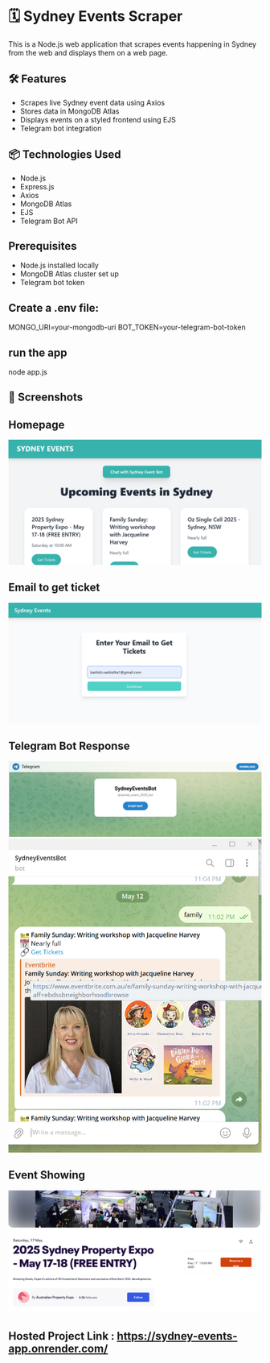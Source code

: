 # 🗓️ Sydney Events Scraper

This is a Node.js web application that scrapes events happening in Sydney from the web and displays them on a web page.

## 🛠️ Features

- Scrapes live Sydney event data using Axios
- Stores data in MongoDB Atlas
- Displays events on a styled frontend using EJS
- Telegram bot integration

## 📦 Technologies Used

- Node.js
- Express.js
- Axios
- MongoDB Atlas
- EJS
- Telegram Bot API

## Prerequisites

- Node.js installed locally
- MongoDB Atlas cluster set up
- Telegram bot token

## Create a .env file:
MONGO_URI=your-mongodb-uri
BOT_TOKEN=your-telegram-bot-token

## run the app
node app.js

## 📸 Screenshots

##  Homepage
![Homepage](assets/Screenshot_2025-05-13_003928.png)

##  Email to get ticket
![ Email to get ticket](assets/Screenshot_2025-05-13_005655.png)

## Telegram Bot Response
![Telegram Bot](assets/Screenshot_2025-05-13_003958.png)
![Telegram Bot](assets/Screenshot_2025-05-13_004052.png)

##  Event Showing
![Event Showing](assets/Screenshot_2025-05-13_005723.png)

## Hosted Project Link : https://sydney-events-app.onrender.com/ 


